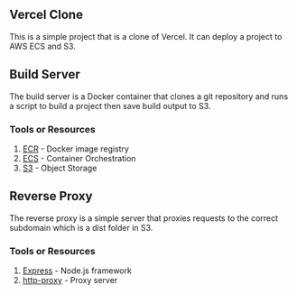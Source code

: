 ## Vercel Clone

This is a simple project that is a clone of Vercel.
It can deploy a project to AWS ECS and S3.

## Build Server

The build server is a Docker container that clones a git repository and runs a script to build a project then save build output to S3.

### Tools or Resources

1. [ECR](https://eu-north-1.console.aws.amazon.com/ecr) - Docker image registry
2. [ECS](https://aws.amazon.com/ecs/) - Container Orchestration
3. [S3](https://aws.amazon.com/s3/) - Object Storage

## Reverse Proxy

The reverse proxy is a simple server that proxies requests to the correct subdomain which is a dist folder in S3.

### Tools or Resources

1. [Express](https://expressjs.com/) - Node.js framework
2. [http-proxy](https://www.npmjs.com/package/http-proxy) - Proxy server